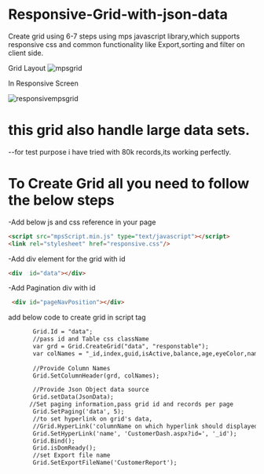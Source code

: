 # Responsive-Grid-with-json-data
Create grid using 6-7 steps using mps javascript library,which supports responsive css and common functionality like Export,sorting and filter on client side.

Grid Layout
![mpsgrid](https://cloud.githubusercontent.com/assets/9654044/10635052/854976e8-7813-11e5-95c0-5e699b885433.png)

In Responsive Screen

![responsivempsgrid](https://cloud.githubusercontent.com/assets/9654044/10635047/7bac81a2-7813-11e5-83b7-b8e616a26243.png)

# this grid also handle large data sets.
--for test purpose i have tried with 80k records,its working perfectly.
# To Create Grid all you need to follow the below steps
-Add below js and css reference in your page
```html
<script src="mpsScript.min.js" type="text/javascript"></script>
<link rel="stylesheet" href="responsive.css"/>
```
-Add div element for the grid with id
```html
<div  id="data"></div>
```
-Add Pagination div with id
```html
 <div id="pageNavPosition"></div>
 ```
 add below code to create grid in script tag
 ```html
        Grid.Id = "data";
        //pass id and Table css className
        var grd = Grid.CreateGrid("data", "responstable");
        var colNames = "_id,index,guid,isActive,balance,age,eyeColor,name,gender,company,email,phone,address";
           
        //Provide Column Names
        Grid.SetColumnHeader(grd, colNames);

        //Provide Json Object data source
        Grid.setData(JsonData);
       //Set paging information,pass grid id and records per page
        Grid.SetPaging('data', 5);
        //to set hyperlink on grid's data,
        //Grid.HyperLink('columnName on which hyperlink should displayed', 'url with id like CustomerDash.aspx?id=', 'parameter of id col name cust_id', '')
        Grid.SetHyperLink('name', 'CustomerDash.aspx?id=', '_id');
        Grid.Bind();
        Grid.isDomReady();
        //set Export file name
        Grid.SetExportFileName('CustomerReport');
  ```
        

